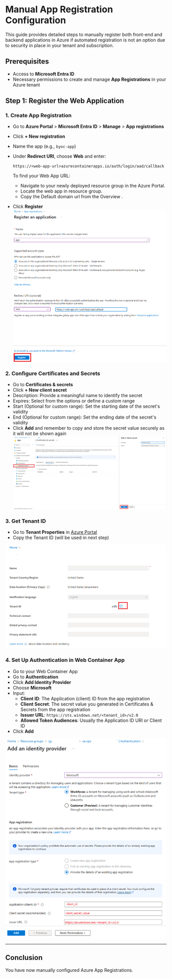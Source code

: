 # Manual App Registration Configuration
This guide provides detailed steps to manually register both front-end and backend applications in Azure if automated registration is not an option due to security in place in your tenant and subscription.

## Prerequisites

- Access to **Microsoft Entra ID**
- Necessary permissions to create and manage **App Registrations** in your Azure tenant

## Step 1: Register the Web Application
### 1. Create App Registration
- Go to **Azure Portal** > **Microsoft Entra ID** > **Manage** > **App registrations**
- Click **+ New registration**
- Name the app (e.g., `byoc-app`)
- Under **Redirect URI**, choose **Web** and enter:

  ```
  https://<web-app-url>azurecontainerapps.io/auth/login/aad/callback
  ```

  To find your Web App URL:
  - Navigate to your newly deployed resource group in the Azure Portal.
  - Locate the web app in resource group.
  - Copy the Default domain url from the Overview .

- Click **Register**  
  ![ManualRegisterAppWeb1](./Images/ManualRegisterAppWeb1.png)



### 2. Configure Certificates and Secrets

- Go to **Certificates & secrets**
- Click **+ New client secret**
- Description: Provide a meaningful name to identify the secret
- Expires: Select from the options or define a custom range
- Start (Optional for custom range): Set the starting date of the secret's validity
- End (Optional for custom range): Set the ending date of the secret's validity
- Click **Add** and remember to copy and store the secret value securely as it will not be shown again
![ManualRegisterAppWeb3](./Images/ManualRegisterAppWeb3.png)

### 3. Get Tenant ID
- Go to **Tenant Properties** in [Azure Portal](https://portal.azure.com)
- Copy the Tenant ID (will be used in next step)

![ManualRegisterAppWeb6](./Images/ManualRegisterAppWeb6.png)

### 4. Set Up Authentication in Web Container App

- Go to your Web Container App
- Go to **Authentication**
- Click **Add Identity Provider**
- Choose **Microsoft**
- Input:
  - **Client ID**: The Application (client) ID from the app registration
  - **Client Secret**: The secret value you generated in Certificates & Secrets from the app registration
  - **Issuer URL**: `https://sts.windows.net/<tenant_id>/v2.0`
  - **Allowed Token Audiences**: Usually the Application ID URI or Client ID
- Click **Add**  
  
![ManualRegisterAppWeb4](./Images/ManualRegisterAppWeb4.png)

---

## Conclusion

You have now manually configured Azure App Registrations.